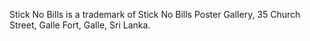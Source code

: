 Stick No Bills is a trademark of Stick No Bills Poster Gallery, 35 Church Street, Galle Fort, Galle, Sri Lanka.
